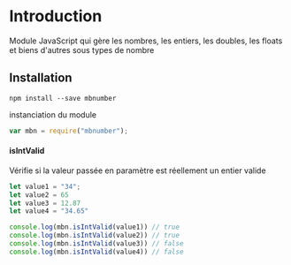 # Introduction
Module JavaScript qui gère les nombres, les entiers, les doubles, les floats et biens d'autres sous types de nombre

## Installation

`npm install --save mbnumber`

instanciation du module

```js
var mbn = require("mbnumber");

```

#### isIntValid
Vérifie si la valeur passée en paramètre est réellement un entier valide
```js
let value1 = "34";
let value2 = 65
let value3 = 12.87
let value4 = "34.65"

console.log(mbn.isIntValid(value1)) // true
console.log(mbn.isIntValid(value2)) // true
console.log(mbn.isIntValid(value3)) // false
console.log(mbn.isIntValid(value4)) // false
```
